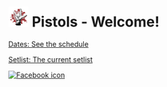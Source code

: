 # <img src="logo.jpg" alt="Metal Horns" width="8%" height="8%" title="logo"> Pistols - Welcome!

[Dates: See the schedule](/Dates.md)  

[Setlist: The current setlist](/Setlist.md)

[<img src="facebook.ico" alt="Facebook icon">](https://www.facebook.com/ThePistolsDonegal)
